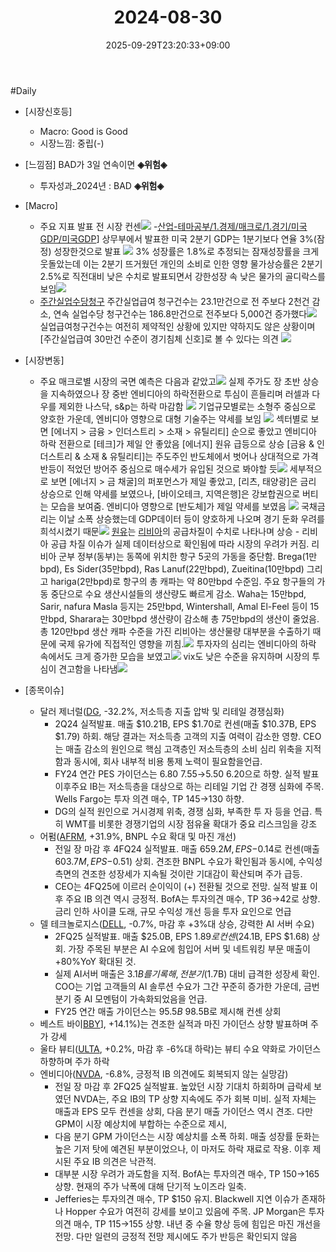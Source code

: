 ﻿---
title: "2024-08-30"
date: 2025-09-29T23:20:33+09:00
lastmod: 2025-10-02T20:04:30+09:00
type: docs
sidebar:
  open: true
weight: 18
---
<div style="display:none">
  <meta property="article:published_time" content="2025-09-29T14:20:33Z" />
  <meta property="article:modified_time" content="2025-10-02T11:04:30Z" />
</div>
#Daily 

- [시장신호등]
	- Macro: Good is Good
	- 시장느낌: 중립(-)

- [느낌점] BAD가 3일 연속이면 **◈위험◈**
	- 투자성과_2024년 : BAD **◈위험◈**

- [Macro]
	- 주요 지표 발표 전 시장 컨센![](Pasted%20image%2020240829212634.png)
	-[산업-테마공부/1.경제/매크로/1.경기/미국GDP/미국GDP](/industry-study/미국gdp/)] 상무부에서 발표한 미국 2분기 GDP는 1분기보다 연율 3%(잠정) 성장한것으로 발표 ![](Pasted%20image%2020240830100230.png)
	  3% 성장률은 1.8%로 추정되는 잠재성장률을 크게 웃돌았는데 이는 2분기 뜨거웠던 개인의 소비로 인한 영향
	  물가상승률은 2분기 2.5%로 직전대비 낮은 수치로 발표되면서 강한성장 속 낮은 물가의 골디락스를 보임![](Pasted%20image%2020240830100707.png)
	- [주간실업수당청구](/industry-study/주간실업수당청구/) 주간실업급여 청구건수는 23.1만건으로 전 주보다 2천건 감소, 연속 실업수당 청구건수는 186.8만건으로 전주보다 5,000건 증가했다![](Pasted%20image%2020240830101422.png)
	  실업급여청구건수는 여전히 제약적인 상황에 있지만 약하지도 않은 상황이며 [주간실업급여 30만건 수준이 경기침체 신호]로 볼 수 있다는 의견 ![](Pasted%20image%2020240830101141.png)

- [시장변동]
	- 주요 매크로별 시장의 국면 예측은 다음과 같았고![](Pasted%20image%2020240830101904.png)
	  실제 주가도 장 초반 상승을 지속하였으나 장 중반 엔비디아의 하락전환으로 투심이 흔들리며 러셀과 다우를 제외한 나스닥, s&p는 하락 마감함 ![](Pasted%20image%2020240830102001.png)
	  기업규모별로는 소형주 중심으로 양호한 가운데, 엔비디아 영향으로 대형 기술주는 약세를 보임 
	  ![](Pasted%20image%2020240830102111.png)
	  섹터별로 보면 [에너지 > 금융 > 인더스트리 > 소재 > 유틸리티] 순으로 좋았고 엔비디아 하락 전환으로 [테크]가 제일 안 좋았음
	   [에너지]  원유 급등으로 상승
	   [금융 & 인더스트리 & 소재 & 유틸리티]는 주도주인 반도체에서 벗어나 상대적으로 가격 반등이 적었던 방어주 중심으로 매수세가 유입된 것으로 봐야할 듯![](Pasted%20image%2020240830104103.png)
	   세부적으로 보면 [에너지 > 금 채굴]의 퍼포먼스가 제일 좋았고, [리츠, 태양광]은 금리 상승으로 인해 약세를 보였으나, [바이오테크, 지역은행]은 강보합권으로 버티는 모습을 보여줌. 엔비디아 영향으로 [반도체]가 제일 약세를 보였음 
	   ![](Pasted%20image%2020240830104705.png)
	   국채금리는 이날 소폭 상승했는데 GDP데이터 등이 양호하게 나오며 경기 둔화 우려를 희석시켰기 때문![](Pasted%20image%2020240830104939.png)
	   [원유](/industry-study/원유/)는 [리비아](/industry-study/리비아/)의 공급차질이 수치로 나타나며 상승
		   - 리비아 공급 차질 이슈가 실제 데이터상으로 확인됨에 따라 시장의 우려가 커짐. 리비아 군부 정부(동부)는 동쪽에 위치한 항구 5곳의 가동을 중단함. Brega(1만bpd), Es Sider(35만bpd), Ras Lanuf(22만bpd), Zueitina(10만bpd) 그리고 hariga(2만bpd)로 항구의 총 캐파는 약 80만bpd 수준임. 주요 항구들의 가동 중단으로 수요 생산시설들의 생산량도 빠르게 감소. Waha는 15만bpd, Sarir, nafura Masla 등지는 25만bpd, Wintershall, Amal El-Feel 등이 15만bpd, Sharara는 30만bpd 생산량이 감소해 총 75만bpd의 생산이 줄었음. 총 120만bpd 생산 캐파 수준을 가진 리비아는 생산물량 대부분을 수출하기 때문에 국제 유가에 직접적인 영향을 끼침.![](Pasted%20image%2020240830105130.png)
     투자자의 심리는 엔비디아의 하락 속에서도 크게 증가한 모습을 보였고![](Pasted%20image%2020240830105612.png)
     vix도 낮은 수준을 유지하며 시장의 투심이 견고함을 나타냄![](Pasted%20image%2020240830105645.png)

- [종목이슈]
	- 달러 제너럴([DG](/company-analysis/dg/), -32.2%, 저소득층 지출 압박 및 리테일 경쟁심화)
		- 2Q24 실적발표. 매출 $10.21B, EPS $1.70로 컨센(매출 $10.37B, EPS $1.79) 하회. 해당 결과는 저소득층 고객의 지출 여력이 감소한 영향. CEO는 매출 감소의 원인으로 핵심 고객층인 저소득층의 소비 심리 위축을 지적함과 동시에, 회사 내부적 비용 통제 노력이 필요함을언급. 
		- FY24 연간 PES 가이던스는 $6.80~$7.55→$5.50~$6.20으로 하향. 실적 발표 이후주요 IB는 저소득층을 대상으로 하는 리테일 기업 간 경쟁 심화에 주목. Wells Fargo는 투자 의견 매수, TP $145→$130 하향. 
		- DG의 실적 원인으로 거시경제 위축, 경쟁 심화, 부족한 투 자 등을 언급. 특히 WMT를 비롯한 경쟁기업의 시장 점유율 확대가 중요 리스크임을 강조
	- 어펌([AFRM](/company-analysis/afrm/), +31.9%, BNPL 수요 확대 및 마진 개선)
		- 전일 장 마감 후 4FQ24 실적발표. 매출 $659.2M, EPS -$0.14로 컨센(매출 $603.7M, EPS -$0.51) 상회. 견조한 BNPL 수요가 확인됨과 동시에, 수익성 측면의 견조한 성장세가 지속될 것이란 기대감이 확산되며 주가 급등.
		- CEO는 4FQ25에 이르러 순이익이 (+) 전환될 것으로 전망. 실적 발표 이후 주요 IB 의견 역시 긍정적. BofA는 투자의견 매수, TP $36→$42로 상향. 금리 인하 사이클 도래, 규모 수익성 개선 등을 투자 요인으로 언급
	- 델 테크놀로지스([DELL](/company-analysis/dell/), -0.7%, 마감 후 +3%대 상승, 강력한 AI 서버 수요)
		- 2FQ25 실적발표. 매출 $25.0B, EPS $1.89로 컨센($24.1B, EPS $1.68) 상회. 가장 주목된 부분은 AI 수요에 힘입어 서버 및 네트워킹 부문 매출이 +80%YoY 확대된 것. 
		- 실제 AI서버 매출은 $3.1B를 기록해, 전분기($1.7B) 대비 급격한 성장세 확인. COO는 기업 고객들의 AI 솔루션 수요가 그간 꾸준히 증가한 가운데, 금번 분기 중 AI 모멘텀이 가속화되었음을 언급.
		- FY25 연간 매출 가이던스는 $95.5B~$98.5B로 제시해 컨센 상회
	- 베스트 바이[BBY](/company-analysis/bby/)], +14.1%)는 견조한 실적과 마진 가이던스 상향 발표하며 주가 강세
	- 울타 뷰티([ULTA](/company-analysis/ulta/), +0.2%, 마감 후 -6%대 하락)는 뷰티 수요 약화로 가이던스 하향하며 주가 하락
	- 엔비디아([NVDA](/company-analysis/nvda/), -6.8%, 긍정적 IB 의견에도 회복되지 않는 실망감)
		- 전일 장 마감 후 2FQ25 실적발표. 높았던 시장 기대치 하회하며 급락세 보였던 NVDA는, 주요 IB의 TP 상향 지속에도 주가 회복 미비. 실적 자체는 매출과 EPS 모두 컨센을 상회, 다음 분기 매출 가이던스 역시 견조. 다만 GPM이 시장 예상치에 부합하는 수준으로 제시, 
		- 다음 분기 GPM 가이던스는 시장 예상치를 소폭 하회. 매출 성장률 둔화는 높은 기저 탓에 예견된 부분이었으나, 이 마저도 하락 재료로 작용. 이후 제시된 주요 IB 의견은 낙관적. 
		- 대부분 시장 우려가 과도함을 지적. BofA는 투자의견 매수, TP $150→$165 상향. 현재의 주가 낙폭에 대해 단기적 노이즈라 일축. 
		- Jefferies는 투자의견 매수, TP $150 유지. Blackwell 지연 이슈가 존재하나 Hopper 수요가 여전히 강세를 보이고 있음에 주목. JP Morgan은 투자의견 매수, TP $115→$155 상향. 내년 중 수율 향상 등에 힘입은 마진 개선을 전망. 다만 일련의 긍정적 전망 제시에도 주가 반등은 확인되지 않음
